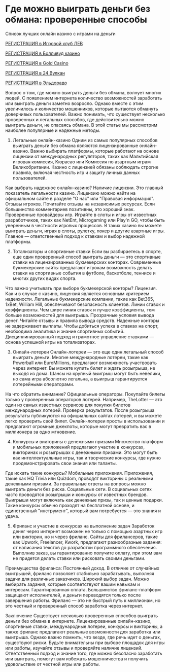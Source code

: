 # Где можно выиграть деньги без обмана: проверенные способы
Список лучших онлайн казино с играми на деньги

[РЕГИСТРАЦИЯ в Игровой клуб ЛЕВ](https://yielddigitals.top?ref=fap_w41726p111_default)

[РЕГИСТРАЦИЯ в Болливуд казино](https://lucky-bo11ywood.top?ref=fap_w41726p129_default)

[РЕГИСТРАЦИЯ в Gold Casino](https://interup-moving.top?ref=fap_w41726p126_default)

[РЕГИСТРАЦИЯ в 24 Вулкан](https://digital-currents.top?ref=fap_w41726p113_default)

[РЕГИСТРАЦИЯ в Эльдорадо](https://digital-pours.top?ref=fap_w41726p112_default)

Вопрос о том, где можно выиграть деньги без обмана, волнует многих людей. С появлением интернета количество возможностей заработать или выиграть деньги заметно возросло. Однако вместе с этим увеличилось и количество мошенников, которые пытаются обмануть доверчивых пользователей. Важно понимать, что существует несколько проверенных и легальных способов, где действительно можно выиграть деньги, не опасаясь обмана. В этой статье мы рассмотрим наиболее популярные и надежные методы.

1. Легальные онлайн-казино
Одним из самых популярных способов выиграть деньги без обмана являются лицензированные онлайн-казино. Важно выбирать платформы, которые работают на основе лицензии от международных регуляторов, таких как Мальтийская игровая комиссия, Кюрасао или Комиссия по азартным играм Великобритании. Казино с лицензией обязаны соблюдать строгие правила, включая честность игр и защиту личных данных пользователей.

Как выбрать надежное онлайн-казино?
Наличие лицензии. Это главный показатель легальности казино. Лицензию можно найти на официальном сайте в разделе "О нас" или "Правовая информация".
Отзывы игроков. Почитайте отзывы на независимых ресурсах. Если большинство комментариев позитивны, это хороший знак.
Проверенные провайдеры игр. Играйте в слоты и игры от известных разработчиков, таких как NetEnt, Microgaming или Play'n GO, чтобы быть уверенным в честности игровых процессов.
В таких казино вы можете выиграть деньги, играя в слоты, рулетку, покер и другие азартные игры. Главное — ответственный подход к ставкам и выбор надежной платформы.

2. Тотализаторы и спортивные ставки
Если вы разбираетесь в спорте, еще один проверенный способ выиграть деньги — это спортивные ставки на лицензированных букмекерских конторах. Современные букмекерские сайты предлагают игрокам возможность делать ставки на спортивные события в футболе, баскетболе, теннисе и многих других видах спорта.

Что важно учитывать при выборе букмекерской конторы?
Лицензия. Как и в случае с казино, лицензия является основным критерием надежности. Легальные букмекерские компании, такие как Bet365, 1xBet, William Hill, обеспечивают безопасность клиентов.
Линии ставок и коэффициенты. Чем шире линия ставок и лучше коэффициенты, тем больше возможностей для выигрыша.
Прозрачные условия вывода денег. Читайте отзывы и правила вывода средств. Надежные конторы не задерживают выплаты.
Чтобы добиться успеха в ставках на спорт, необходима аналитика и знание спортивных событий. Дисциплинированный подход и грамотное управление ставками — основа успешной игры на тотализаторах.

3. Онлайн-лотереи
Онлайн-лотереи — это еще один легальный способ выиграть деньги. Многие международные лотереи, такие как Powerball или EuroMillions, предлагают возможность участвовать через интернет. Вы можете купить билет и ждать розыгрыша, не выходя из дома. Шансы на крупный выигрыш могут быть невелики, но сама игра абсолютно легальна, а выигрыш гарантируется лотерейными операторами.

На что обратить внимание?
Официальные операторы. Покупайте билеты только у проверенных операторов лотерей. Например, TheLotter — это один из самых известных сервисов для покупки билетов международных лотерей.
Проверка результатов. После розыгрыша результаты публикуются на официальных сайтах лотерей, и вы можете легко проверить свой билет.
Онлайн-лотереи просты в использовании и предлагают огромные джекпоты, которые могут превратить вас в миллионера за одно мгновение.

4. Конкурсы и викторины с денежными призами
Множество платформ и мобильных приложений предлагают участие в конкурсах, викторинах и розыгрышах с денежными призами. Это могут быть как интеллектуальные игры, так и творческие конкурсы, где нужно продемонстрировать свои знания или таланты.

Где искать такие конкурсы?
Мобильные приложения. Приложения, такие как HQ Trivia или Quizdom, проводят викторины с реальными денежными призами. За правильные ответы на вопросы можно выиграть деньги без риска.
Социальные сети. В социальных сетях часто проводятся розыгрыши и конкурсы от известных брендов. Выигрыши могут включать как денежные призы, так и ценные подарки.
Такие конкурсы обычно проходят на бесплатной основе, и единственный "инструмент", который вам потребуется — это знания и удача.

5. Фриланс и участие в конкурсах на выполнение задач
Заработок денег через интернет возможен не только с помощью азартных игр или викторин, но и через фриланс. Сайты для фрилансеров, такие как Upwork, Freelancer, Kwork, предлагают разнообразные задания: от написания текстов до разработки программного обеспечения. Выполнив заказ, вы гарантированно получите оплату, при этом вам не придется делать ставки или рисковать своими деньгами.

Преимущества фриланса:
Постоянный доход. В отличие от случайных выигрышей, фриланс позволяет стабильно зарабатывать, выполняя задачи для различных заказчиков.
Широкий выбор задач. Можно выбирать задания, которые соответствуют вашим навыкам и интересам.
Гарантированная оплата. Большинство фриланс-платформ защищают исполнителей, и деньги переводятся только после завершения работы.
Фриланс — это не быстрый путь к миллионам, но это честный и проверенный способ заработка через интернет.

Заключение
Существует несколько проверенных способов выиграть деньги без обмана в интернете. Лицензированные онлайн-казино, спортивные ставки, международные лотереи, конкурсы и викторины, а также фриланс предлагают реальные возможности для заработка или выигрыша. Однако важно помнить, что везде, где речь идет о деньгах, существуют риски. Будьте внимательны при выборе площадок для игры или работы, изучайте отзывы и проверяйте наличие лицензий. Ответственный подход и знание того, где можно безопасно заработать или выиграть, помогут вам избежать мошенничества и получить удовольствие от честной игры или работы.
